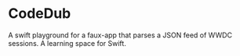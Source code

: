 # CodeDub
A swift playground for a faux-app that parses a JSON feed of WWDC sessions. A learning space for Swift.

